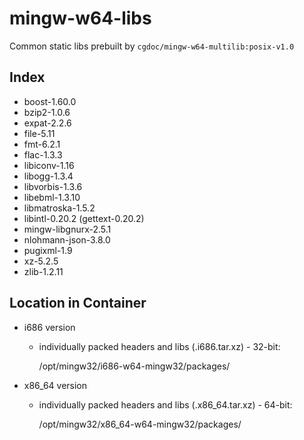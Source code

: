# mingw-w64-libs
Common static libs prebuilt by `cgdoc/mingw-w64-multilib:posix-v1.0`
## Index
* boost-1.60.0
* bzip2-1.0.6 
* expat-2.2.6
* file-5.11
* fmt-6.2.1
* flac-1.3.3
* libiconv-1.16
* libogg-1.3.4
* libvorbis-1.3.6
* libebml-1.3.10
* libmatroska-1.5.2
* libintl-0.20.2 (gettext-0.20.2)
* mingw-libgnurx-2.5.1
* nlohmann-json-3.8.0
* pugixml-1.9
* xz-5.2.5
* zlib-1.2.11
## Location in Container
* i686 version
    * individually packed headers and libs (.i686.tar.xz) - 32-bit:
    
        /opt/mingw32/i686-w64-mingw32/packages/
    
* x86_64 version
    * individually packed headers and libs (.x86_64.tar.xz) - 64-bit:
    
        /opt/mingw32/x86_64-w64-mingw32/packages/
    

